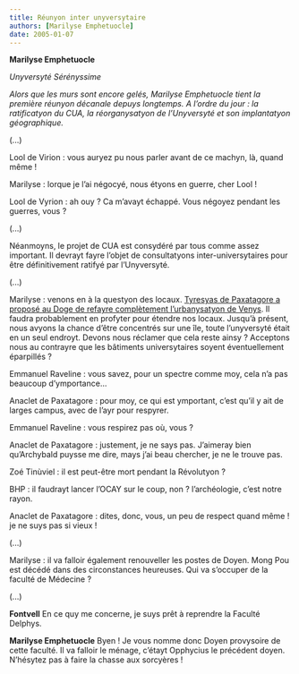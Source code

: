 ```yaml
---
title: Réunyon inter unyversytaire
authors: [Marilyse Emphetuocle]
date: 2005-01-07
---
```


**Marilyse Emphetuocle**

_Unyversyté Sérényssime_

_Alors que les murs sont encore gelés, Marilyse Emphetuocle tient la première réunyon décanale depuys longtemps. A l’ordre du jour : la ratificatyon du CUA, la réorganysatyon de l’Unyversyté et son implantatyon géographique._

(...)

Lool de Virion : vous auryez pu nous parler avant de ce machyn, là, quand même !

Marilyse : lorque je l’ai négocyé, nous étyons en guerre, cher Lool !

Lool de Vyrion : ah ouy ? Ca m’avayt échappé. Vous négoyez pendant les guerres, vous ?

(...)

Néanmoyns, le projet de CUA est consydéré par tous comme assez important. Il devrayt fayre l’objet de consultatyons inter-universytaires pour être définitivement ratifyé par l’Unyversyté.

(...)

Marilyse : venons en à la questyon des locaux. [Tyresyas de Paxatagore a proposé au Doge de refayre complètement l’urbanysatyon de Venys](artciles/938). Il faudra probablement en profyter pour étendre nos locaux. Jusqu’à présent, nous avyons la chance d’être concentrés sur une île, toute l’unyversyté était en un seul endroyt. Devons nous réclamer que cela reste ainsy ? Acceptons nous au contrayre que les bâtiments universytaires soyent éventuellement éparpillés ?

Emmanuel Raveline : vous savez, pour un spectre comme moy, cela n’a pas beaucoup d’ymportance...

Anaclet de Paxatagore : pour moy, ce qui est ymportant, c’est qu’il y ait de larges campus, avec de l’ayr pour respyrer.

Emmanuel Raveline : vous respirez pas où, vous ?

Anaclet de Paxatagore : justement, je ne says pas. J’aimeray bien qu’Archybald puysse me dire, mays j’ai beau chercher, je ne le trouve pas.

Zoé Tinùviel : il est peut-être mort pendant la Révolutyon ?

BHP : il faudrayt lancer l’OCAY sur le coup, non ? l’archéologie, c’est notre rayon.

Anaclet de Paxatagore : dites, donc, vous, un peu de respect quand même ! je ne suys pas si vieux !

(...)

Marilyse : il va falloir également renouveller les postes de Doyen. Mong Pou est décédé dans des circonstances heureuses. Qui va s’occuper de la faculté de Médecine ?

(...)

**Fontvell** En ce quy me concerne, je suys prêt à reprendre la Faculté Delphys.

**Marilyse Emphetuocle** Byen ! Je vous nomme donc Doyen provysoire de cette faculté. Il va falloir le ménage, c’étayt Opphycius le précédent doyen. N’hésytez pas à faire la chasse aux sorcyères !